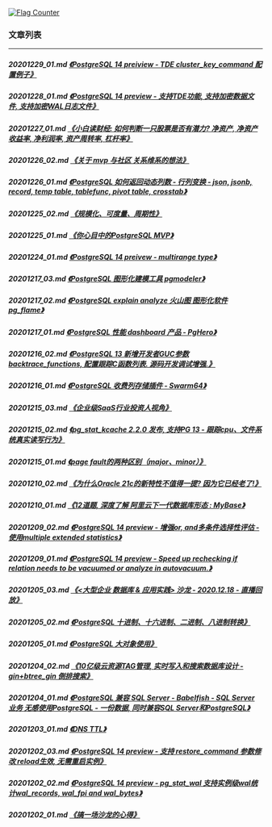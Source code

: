 <a rel="nofollow" href="http://info.flagcounter.com/h9V1"  ><img src="http://s03.flagcounter.com/count/h9V1/bg_FFFFFF/txt_000000/border_CCCCCC/columns_2/maxflags_12/viewers_0/labels_0/pageviews_0/flags_0/"  alt="Flag Counter"  border="0"  ></a>  
  
### 文章列表  
----  
##### 20201229_01.md   [《PostgreSQL 14 preiview - TDE cluster_key_command 配置例子》](20201229_01.md)  
##### 20201228_01.md   [《PostgreSQL 14 preview - 支持TDE功能, 支持加密数据文件, 支持加密WAL日志文件》](20201228_01.md)  
##### 20201227_01.md   [《小白读财经: 如何判断一只股票是否有潜力?  净资产, 净资产收益率, 净利润率, 资产周转率, 杠杆率》](20201227_01.md)  
##### 20201226_02.md   [《关于 mvp 与社区 关系维系的想法》](20201226_02.md)  
##### 20201226_01.md   [《PostgreSQL 如何返回动态列数 - 行列变换 - json, jsonb, record, temp table, tablefunc, pivot table, crosstab》](20201226_01.md)  
##### 20201225_02.md   [《规模化、可度量、周期性》](20201225_02.md)  
##### 20201225_01.md   [《你心目中的PostgreSQL MVP》](20201225_01.md)  
##### 20201224_01.md   [《PostgreSQL 14 preivew - multirange type》](20201224_01.md)  
##### 20201217_03.md   [《PostgreSQL 图形化建模工具 pgmodeler》](20201217_03.md)  
##### 20201217_02.md   [《PostgreSQL explain analyze 火山图 图形化软件 pg_flame》](20201217_02.md)  
##### 20201217_01.md   [《PostgreSQL 性能 dashboard 产品 - PgHero》](20201217_01.md)  
##### 20201216_02.md   [《PostgreSQL 13 新增开发者GUC参数backtrace_functions, 配置跟踪C函数列表. 源码开发调试增强.》](20201216_02.md)  
##### 20201216_01.md   [《PostgreSQL 收费列存储插件 - Swarm64》](20201216_01.md)  
##### 20201215_03.md   [《企业级SaaS行业投资人视角》](20201215_03.md)  
##### 20201215_02.md   [《pg_stat_kcache 2.2.0 发布, 支持PG 13 - 跟踪cpu、文件系统真实读写行为》](20201215_02.md)  
##### 20201215_01.md   [《page fault的两种区别（major、minor）》](20201215_01.md)  
##### 20201210_02.md   [《为什么Oracle 21c的新特性不值得一提? 因为它已经老了!》](20201210_02.md)  
##### 20201210_01.md   [《12道题, 深度了解 阿里云下一代数据库形态 : MyBase》](20201210_01.md)  
##### 20201209_02.md   [《PostgreSQL 14 preview - 增强or, and多条件选择性评估 - 使用multiple extended statistics》](20201209_02.md)  
##### 20201209_01.md   [《PostgreSQL 14 preview - Speed up rechecking if relation needs to be vacuumed or analyze in autovacuum.》](20201209_01.md)  
##### 20201205_03.md   [《<大型企业 数据库 & 应用实践> 沙龙 - 2020.12.18 - 直播回放》](20201205_03.md)  
##### 20201205_02.md   [《PostgreSQL 十进制、十六进制、二进制、八进制转换》](20201205_02.md)  
##### 20201205_01.md   [《PostgreSQL 大对象使用》](20201205_01.md)  
##### 20201204_02.md   [《10亿级云资源TAG管理, 实时写入和搜索数据库设计 - gin+btree_gin 倒排搜索》](20201204_02.md)  
##### 20201204_01.md   [《PostgreSQL 兼容 SQL Server - Babelfish - SQL Server 业务 无感使用PostgreSQL - 一份数据, 同时兼容SQL Server和PostgreSQL》](20201204_01.md)  
##### 20201203_01.md   [《DNS TTL》](20201203_01.md)  
##### 20201202_03.md   [《PostgreSQL 14 preview - 支持 restore_command 参数修改 reload生效, 无需重启实例》](20201202_03.md)  
##### 20201202_02.md   [《PostgreSQL 14 preview - pg_stat_wal 支持实例级wal统计wal_records, wal_fpi and wal_bytes》](20201202_02.md)  
##### 20201202_01.md   [《搞一场沙龙的心得》](20201202_01.md)  
